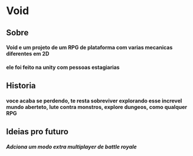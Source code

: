 # Void
## Sobre
#### Void e um projeto de um RPG de plataforma com varias mecanicas diferentes em 2D
#### ele foi feito na unity com pessoas estagiarias
## Historia
#### voce acaba se perdendo, te resta sobreviver explorando esse increvel mundo aberteto, lute contra monstros, explore dungeos, como qualquer RPG
## Ideias pro futuro
##### Adciona um modo extra multiplayer de battle royale
